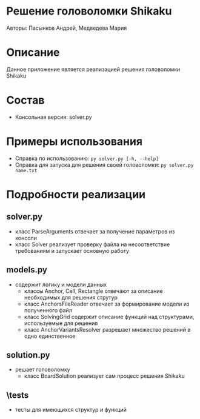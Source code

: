 # Решение головоломки Shikaku
Авторы: Пасынков Андрей, Медведева Мария

# Описание
Данное приложение является реализацией решения головоломки Shikaku

# Состав
- Консольная версия: solver.py

# Примеры использования
- Справка по использованию: `py solver.py [-h, --help]`
- Справка для запуска для решения своей головоломки: `py solver.py name.txt`

# Подробности реализации
## solver.py
- класс ParseArguments отвечает за получение параметров из консоли
- класс Solver реализует проверку файла на несоответствие требованиям и запускает основную работу

## models.py
- содержит логику и модели данных
  + классы Anchor, Cell, Rectangle отвечают за описание необходимых для решения струтур
  + класс AnchorsFileReader отвечает за формирование модели из полученного файл
  + класс SolvingGrid содержит описание функций над структурами, используемые для решения
  + класс AnchorVariantsResolver разрешает множество решений в одно единственное

## solution.py
- решает головоломку
  + класс BoardSolution реализует сам процесс решения Shikaku

## \tests
- тесты для имеющихся структур и функций